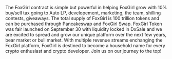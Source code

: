 The FoxGirl contract is simple but powerful in helping FoxGirl grow with 10% buy/sell tax going to Auto LP, developement, marketing, the team, shilling contests, giveaways. The total supply of FoxGirl is 100 trillion tokens and can be purchased through Pancakeswap and FoxGirl Swap. FoxGirl Token was fair launched on September 30 with liquidity locked in DxSale and we are excited to spread and grow our unique platform over the next few years, bear market or bull market. With multiple revenue streams enchanging the FoxGirl platform, FoxGirl is destined to become a household name for every crypto enthusiast and crypto developer. Join us on our journey to the top!
